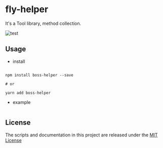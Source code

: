 # fly-helper

It's a Tool library, method collection.

![test](https://github.com/batmanSix/boss-helper.git)


## Usage

- install

```shell

npm install boss-helper --save

# or

yarn add boss-helper
```

- example

```javascript

```


## License

The scripts and documentation in this project are released under the [MIT License](https://github.com/batmanSix/boss-helper.git)
